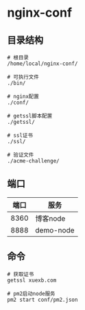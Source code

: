 # nginx-conf

## 目录结构

```
# 根目录
/home/local/nginx-conf/

# 可执行文件
./bin/

# nginx配置
./conf/

# getssl脚本配置
./getssl/

# ssl证书
./ssl/

# 验证文件
./acme-challenge/
```

## 端口

端口 | 服务
--- | ---
8360 | 博客node
8888 | demo-node

## 命令

```
# 获取证书
getssl xuexb.com

# pm2启动node服务
pm2 start conf/pm2.json
```